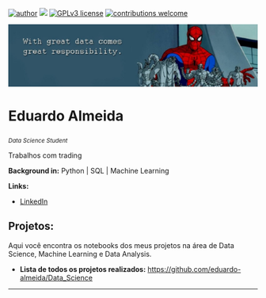 
[![author](https://img.shields.io/badge/author-Eduardo%20Almeida-red.svg)](https://www.linkedin.com/in/eduardo-almeida-814a676a/) [![](https://img.shields.io/badge/python-3.7+-blue.svg)](https://www.python.org/downloads/release/python-365/) [![GPLv3 license](https://img.shields.io/badge/License-GPLv3-blue.svg)](http://perso.crans.org/besson/LICENSE.html) [![contributions welcome](https://img.shields.io/badge/contributions-welcome-brightgreen.svg?style=flat)](https://github.com/karinnecristina/Data-Science)

<p align="center">
  <img src="banner.jpeg" >
</p>

# Eduardo Almeida
<sub>*Data Science Student*</sub>

Trabalhos com trading  

**Background in:** Python | SQL | Machine Learning  

**Links:**
* [LinkedIn](https://www.linkedin.com/in/eduardo-almeida-814a676a/)


## Projetos:

Aqui você encontra os notebooks dos meus projetos na área de Data Science, Machine Learning e Data Analysis. 

* **Lista de todos os projetos realizados:** https://github.com/eduardo-almeida/Data_Science
---
